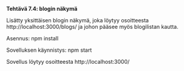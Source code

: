 **Tehtävä 7.4: blogin näkymä**

Lisätty yksittäisen blogin näkymä, joka löytyy osoitteesta http://localhost:3000/blogs/<id> ja johon pääsee myös blogilistan kautta. 

Asennus:
    npm install

Sovelluksen käynnistys:
    npm start

Sovellus löytyy osoitteesta http://localhost:3000/
